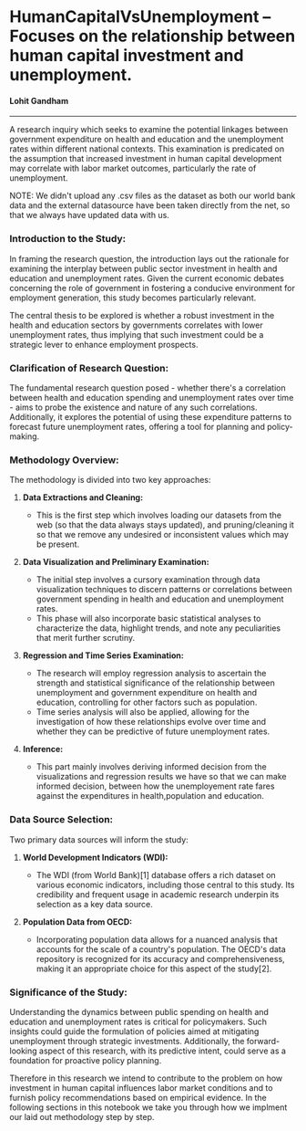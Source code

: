 # HumanCapitalVsUnemployment – Focuses on the relationship between human capital investment and unemployment.

#### Lohit Gandham
 -------------------------------------------------

A research inquiry which seeks to examine the potential linkages between government expenditure on health and education and the unemployment rates within different national contexts. This examination is predicated on the assumption that increased investment in human capital development may correlate with labor market outcomes, particularly the rate of unemployment.

NOTE:  We didn't upload any .csv files as the dataset as both our world bank data and the external datasource have been taken directly from the net, so that we always have updated data with us.

### Introduction to the Study:

In framing the research question, the introduction lays out the rationale for examining the interplay between public sector investment in health and education and unemployment rates. Given the current economic debates concerning the role of government in fostering a conducive environment for employment generation, this study becomes particularly relevant.

The central thesis to be explored is whether a robust investment in the health and education sectors by governments correlates with lower unemployment rates, thus implying that such investment could be a strategic lever to enhance employment prospects.

### Clarification of Research Question:

The fundamental research question posed - whether there's a correlation between health and education spending and unemployment rates over time - aims to probe the existence and nature of any such correlations. Additionally, it explores the potential of using these expenditure patterns to forecast future unemployment rates, offering a tool for planning and policy-making.

### Methodology Overview:

The methodology is divided into two key approaches:

1. **Data Extractions and Cleaning:**
   - This is the first step which involves loading our datasets from the web (so that the data always stays updated), and pruning/cleaning it so that we remove any undesired or inconsistent values which may be present.

2. **Data Visualization and Preliminary Examination:**
   - The initial step involves a cursory examination through data visualization techniques to discern patterns or correlations between government spending in health and education and unemployment rates.
   - This phase will also incorporate basic statistical analyses to characterize the data, highlight trends, and note any peculiarities that merit further scrutiny.

3. **Regression and Time Series Examination:**
   - The research will employ regression analysis to ascertain the strength and statistical significance of the relationship between unemployment and government expenditure on health and education, controlling for other factors such as population.
   - Time series analysis will also be applied, allowing for the investigation of how these relationships evolve over time and whether they can be predictive of future unemployment rates.

4. **Inference:**
    - This part mainly involves deriving informed decision from the visualizations and regression results we have so that we can make informed decision, between how the unemployement rate fares against the expenditures in health,population and education.
### Data Source Selection:

Two primary data sources will inform the study:

1. **World Development Indicators (WDI):**
   - The WDI (from World Bank)[1] database offers a rich dataset on various economic indicators, including those central to this study. Its credibility and frequent usage in academic research underpin its selection as a key data source.

2. **Population Data from OECD:**
   - Incorporating population data allows for a nuanced analysis that accounts for the scale of a country's population. The OECD's data repository is recognized for its accuracy and comprehensiveness, making it an appropriate choice for this aspect of the study[2].

### Significance of the Study:

Understanding the dynamics between public spending on health and education and unemployment rates is critical for policymakers. Such insights could guide the formulation of policies aimed at mitigating unemployment through strategic investments. Additionally, the forward-looking aspect of this research, with its predictive intent, could serve as a foundation for proactive policy planning.

Therefore in this research we intend to contribute to the problem on how investment in human capital influences labor market conditions and to furnish policy recommendations based on empirical evidence. In the following sections in this notebook we take you through how we implment our laid out methodology step by step.